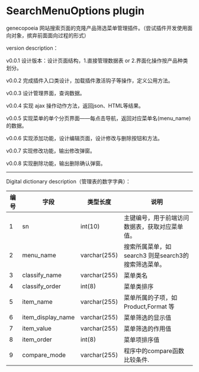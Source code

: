 # SearchMenuOptions plugin #
genecopoeia 网站搜索页面的克隆产品筛选菜单管理插件。（尝试插件开发使用面向对象，摈弃前面面向过程的形式）

version description：

v0.0.1 设计版本：设计页面结构，1.直接管理数据表 or 2.界面化操作按产品种类划分。

v0.0.2 完成插件入口类设计，加载插件激活钩子等操作，定义公用方法。

v0.0.3 设计管理界面，查询数据。

v0.0.4 实现 ajax 操作动作方法，返回json、HTML等结果。

v0.0.5 实现菜单的单个分页界面——每点击导航，返回对应菜单名(menu_name)的数据。

v0.0.6 实现添加功能，设计编辑页面，设计修改与删除按钮和方法。

v0.0.7 实现修改功能，输出修改弹窗。

v0.0.8 实现删除功能，输出删除确认弹窗。


----------

Digital dictionary description（管理表的数字字典）：
<table class="table table-hover table-striped table-condensed" cellpadding="0" cellspacing="0" >
<thead>
<tr><th>编号</th><th>字段</th><th>类型长度</th><th>说明</th></tr>
</thead>
<tbody>
<tr><td>1</td><td>sn</td><td>int(10)</td><td>主键编号，用于前端访问数据表，获取对应菜单值。</td></tr>
<tr><td>2</td><td>menu_name</td><td>varchar(255)</td><td>搜索所属菜单，如 search3 则是search3的搜索筛选菜单。</td></tr>
<tr><td>3</td><td>classify_name</td><td>varchar(255)</td><td>菜单类名</td></tr>
<tr><td>4</td><td>classify_order</td><td>int(8)</td><td>菜单类排序</td></tr>
<tr><td>5</td><td>item_name</td><td>varchar(255)</td><td>菜单所属的子项，如 Product,Format 等</td></tr>
<tr><td>6</td><td>item_display_name</td><td>varchar(255)</td><td>菜单筛选的显示值</td></tr>
<tr><td>7</td><td>item_value</td><td>varchar(255)</td><td>菜单筛选的作用值</td></tr>
<tr><td>8</td><td>item_order</td><td>int(8)</td><td>菜单项排序值</td></tr>
<tr><td>9</td><td>compare_mode</td><td>varchar(255)</td><td>程序中的compare函数比较条件.</td></tr>
</tbody>
</table> 